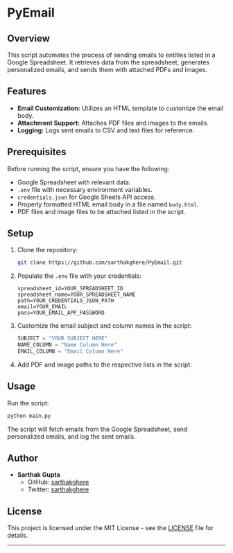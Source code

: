 # PyEmail

## Overview

This script automates the process of sending emails to entities listed in a Google Spreadsheet. It retrieves data from the spreadsheet, generates personalized emails, and sends them with attached PDFs and images.

## Features

- **Email Customization:** Utilizes an HTML template to customize the email body.
- **Attachment Support:** Attaches PDF files and images to the emails.
- **Logging:** Logs sent emails to CSV and text files for reference.

## Prerequisites

Before running the script, ensure you have the following:

- Google Spreadsheet with relevant data.
- `.env` file with necessary environment variables.
- `credentials.json` for Google Sheets API access.
- Properly formatted HTML email body in a file named `body.html`.
- PDF files and image files to be attached listed in the script.

## Setup

1. Clone the repository:

   ```bash
   git clone https://github.com/sarthakghere/PyEmail.git
   ```

2. Populate the `.env` file with your credentials:

   ```
   spreadsheet_id=YOUR_SPREADSHEET_ID
   spreadsheet_name=YOUR_SPREADSHEET_NAME
   path=YOUR_CREDENTIALS_JSON_PATH
   email=YOUR_EMAIL
   pass=YOUR_EMAIL_APP_PASSWORD
   ```

3. Customize the email subject and column names in the script:

   ```python
   SUBJECT = "YOUR SUBJECT HERE"
   NAME_COLUMN = "Name Column Here"
   EMAIL_COLUMN = "Email Column Here"
   ```

4. Add PDF and image paths to the respective lists in the script.

## Usage

Run the script:

```bash
python main.py
```

The script will fetch emails from the Google Spreadsheet, send personalized emails, and log the sent emails.

## Author

- **Sarthak Gupta**
  - GitHub: [sarthakghere](https://github.com/sarthakghere)
  - Twitter: [sarthakghere](https://twitter.com/sarthakghere)

## License

This project is licensed under the MIT License - see the [LICENSE](LICENSE) file for details.

--- 
